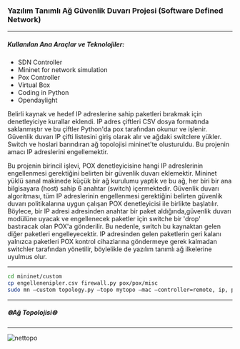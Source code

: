 ### Yazılım Tanımlı Ağ Güvenlik Duvarı Projesi (Software Defined Network) 
---
##### Kullanılan Ana Araçlar ve Teknolojiler:
- SDN Controller
- Mininet for network simulation
- Pox Controller
- Virtual Box
- Coding in Python 
- Opendaylight

Belirli kaynak ve hedef IP adreslerine sahip paketleri bırakmak için denetleyiciye kurallar eklendi.
IP adres çiftleri CSV dosya formatında saklanmıştır ve bu çiftler Python'da pox tarafından okunur ve işlenir.
Güvenlik duvarı IP çifti listesini giriş olarak alır ve ağdaki switclere yükler.
Switch ve hoslari barındıran ağ topolojisi mininet'te olusturuldu.
Bu projenin amacı IP adreslerini engellemektir.

Bu projenin birincil işlevi, POX denetleyicisine hangi IP adreslerinin engellenmesi gerektiğini belirten bir güvenlik duvarı eklemektir. Mininet yüklü sanal makinede küçük bir ağ kurulumu yaptik ve bu ağ, her biri bir ana bilgisayara (host) sahip 6 anahtar (switch) içermektedir. Güvenlik duvarı algoritması, tüm IP adreslerinin engellenmesi gerektiğini belirten güvenlik duvarı politikalarına uygun çalışan POX denetleyicisi ile birlikte başlatılır. Böylece, bir IP adresi adresinden anahtar bir paket aldığında,güvenlik duvarı modülüne uyacak ve engellenecek paketler için switche bir 'drop' bastıracak olan POX'a gönderilir. Bu nedenle, switch bu kaynaktan gelen diğer paketleri engelleyecektir. IP adresinden gelen paketlerin geri kalanı yalnızca paketleri POX kontrol cihazlarına göndermeye gerek kalmadan switchler tarafından yönetilir, böylelikle de yazılım tanımlı ağ ilkelerine uyulmus olur.

---
```sh
cd mininet/custom
cp engellenenipler.csv firewall.py pox/pox/misc
sudo mn –custom topology.py –topo mytopo –mac –controller=remote, ip, port=6633.
```
---
##### 🌐Ağ Topolojisi🌐
---
![nettopo](https://user-images.githubusercontent.com/33956266/61745808-0106ad00-ada3-11e9-946c-dcaecfe12aad.JPG)

